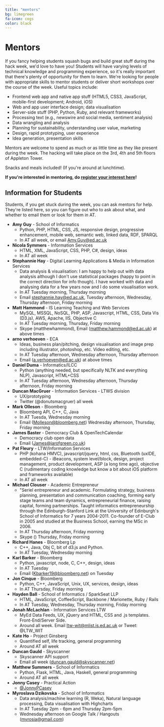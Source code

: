 ```yaml
---
title: "mentors"
bg: limegreen
fa-icon: cogs 
color: black  
---
```


# Mentors


If you fancy helping students squash bugs and build great stuff during the hack week, we'd love to have you! Students will have varying levels of technical knowledge and programming experience, so it's really important that there's plenty of opportunity for them to learn. We're looking for people with appropriate skills to mentor students or deliver short workshops over the course of the week. Useful topics include:

 *  Frontend web app and native app stuff (HTML5, CSS3, JavaScript, mobile-first development; Android, iOS)
 *  Web and app user interface design; data visualisation
 *  Server-side stuff (PHP, Python, Ruby, and relevant frameworks)
 *  Processing text (e.g., newswire and social media, sentiment analysis)
 *  Data wrangling and analysis
 *  Planning for sustainability, understanding user value, marketing
 *  Design, rapid prototyping, user experience
 *  Idea generation, presentation skills
<!-- *  Linked Data or Semantic Web technologies-->


Mentors are welcome to spend as much or as little time as they like present during the week. The hacking will take place on the 3rd, 4th and 5th floors of Appleton Tower.

Snacks and meals included! (If you're around at lunchtime).

**If you're interested in mentoring, do [register your interest here](https://docs.google.com/forms/d/1XU0k7MNkRRRJBgaJ1Zugxv-B3lpYB3_Iepkxmdzdy78/viewform)!**

## Information for Students

Students, if you get stuck during the week, you can ask mentors for help. They're listed here, so you can figure out who to ask about what, and whether to email them or look for them in AT.

* **Amy Guy** - School of Informatics
  * Python, PHP, HTML, CSS, JS, responsive design, progressive enhancement, mobile web, semantic web, linked data, RDF, SPARQL
  * In AT all week, or email Amy.Guy@ed.ac.uk
* **Nicola Symmers** - Information Services
  * HTML, XML, JavaScript, CSS, PHP, C#, design, ideas
  * In AT all week
* **Stephannie Hay** - Digital Learning Applications & Media in Information Services
  * Data analysis & visualisation:	I am happy to help out with data analysis although I don't use statistical packages (happy to point in the correct direction for info though). I have worked with data and analysing data for a few years now and I do some visualisation work.
  * In AT Tuesday morning, Thursday morning
  * Email stephannie.hay@ed.ac.uk, Tuesday afternoon, Wednesday, Thursday afternoon, Friday morning
* **Matt Hammond** - IS Learning Teaching and Web Services
  * MySQL, MSSQL, NoSQL, PHP, ASP, Javascript, HTML, CSS, Data Vis (D3.js), AWS, Apache, IIS, Objective C
  * In AT Tuesday morning, Thursday, Friday morning
  * Skype (matthewhammond), Email (matthew.hammond@ed.ac.uk) at above times
* **arno verhoeven** - ECA
  * Ideas, business plan/pitching, design visualisation and image prep including illustrator, photoshop, etc.  Video editing, etc.
  * In AT Tuesday afternoon, Wednesday afternoon, Thursday afternoon
  * Email (a.verhoeven@ed.ac.uk) at above times
 * **Daniel Duma** - Informatics/ILCC
   * Python (anything needed, but specifically NLTK and everything NLP), Javascript, HTML+CSS
   * In AT Tuesday afternoon, Wednesday afternoon, Thursday afternoon, Friday morning
 * **Duncan MacGruer** - Information Services - LTWS division
   * UX/prototyping
   * Twitter (@donutsmacgruer) all week
 * **Mark Olleson** - Bloomberg
   * Bloomberg API, C++, C, Java
   * In AT Tuesda, Wednesday morning
   * Email (Molleson@bloomberg.net) Wednesday afternoon, Thursday, Friday morning
 * **James Baster** - Democracy Club & OpenTechCalendar
   * Democracy club open data
   * Email (James@jarofgreen.co.uk)
 * **Pat Fleury** - LTW/Information Services
   * PHP (kohana HMVC), javascript/jquery, html, css, Bluetooth (uxIDE, embedded-C) - iBeacons, system level/block, design, project management, product development, ASP (a long time ago), objective C (rudimentary coding knowledge but know a bit about iOS platform and frameworks available)
   * In AT all week
 * **Michael Clouser** - Academic Entrepreneur
   * "Seriel entrepreneur and academic. Formulating strategy, business planning, presentation and communication coaching, forming early stage teams and team dynamics, entrepreneurial finance, raising capital, forming partnerships. Taught informatics entrepreneurship through the Edinburgh-Stanford Link at the University of Edinburgh's School of Informatics for 7 years 2004-2011. Co-founder of E-Club in 2005 and studied at the Business School, earning the MSc in 2006.
   * In AT Thursday afternoon, Friday morning
   * Skype () Thursday, Friday morning
 * **Richard Hanes** - Bloomberg Lp
   * C++, Java, Obj C, bit of d3.js and Python.
   * In AT Tuesday, Wednesday morning
 * **Karl Barker** - Bloomberg 
   * Python, javascript, node, C, C++, design, ideas
   * In AT Tuesday
   * Email (Kbarker19@bloomberg.net) on Tuesday
 * **Jon Cinque** - Bloomberg
   * Python, C++, JavaScript, Unix, UX, services, design, ideas
   * In AT Thursday, Friday morning
 * **Hayden Ball** - School of Informatics / SparkSeat LLP
   * HTML, JavaScript, CoffeeScript, Backbone / Marionette, Ruby / Rails
   * In AT Tuesday, Wednesday, Thursday morning, Friday morning
 * **Jonah McLachlan** - Information Services LTW 
   * MyEd Data Feeds, UX, jQuery and HTML, CSS and .js templates. Front-End/Server Side.
   * Around all week. Email ltw-wit@mlist.is.ed.ac.uk or Tweet: @LTW_WIT
 * **Kate Ho** - Project Ginsberg
   * Quantified self, life tracking, general programming
   * Around AT all week
 * **Duncan Gauld** - Skyscanner
   * Skyscanner API support
   * Email all week (duncan.gauld@skyscanner.net)
 * **Matthew Summers** - School of Informatics
   * Python, Flask, HTML, Java, Haskell, general programming
   * Around AT all week
 * **Jonny Casey** - Practical Action
   * [@JonnyPCasey](http://twitter.com/jonnypcasey)
 * **Myroslava Dzikovska** - School of Informatics
   * Data analysis/machine learning (R, Weka), Natural language processing, Data visualisation with Highcharts
   * In AT Tuesday 2pm - 6pm and Thursday 2pm-5pm
   * Wednesday afternoon on Google Talk / Hangouts (myrosia@gmail.com)
